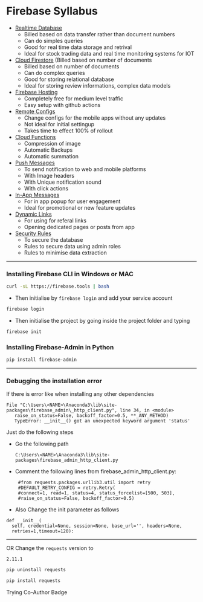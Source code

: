 # Firebase Syllabus

- [Realtime Database](https://github.com/katmakhan/firebase-course/tree/master/Firebase%20Realtime%20Database)
  - Billed based on data transfer rather than document numbers
  - Can do simples queries
  - Good for real time data storage and retrival
  - Ideal for stock trading data and real time monitoring systems for IOT
- [Cloud Firestore](https://github.com/katmakhan/firebase-course/tree/master/FIrebase%20Cloud%20Firestore) (Billed based on number of documents
  - Billed based on number of documents
  - Can do complex queries
  - Good for storing relational database
  - Ideal for storing review informations, complex data models
- [Firebase Hosting](https://github.com/katmakhan/firebase-course/tree/master/FIrebase%20Hosting)
  - Completely free for medium level traffic
  - Easy setup with github actions
- [Remote Configs](https://github.com/katmakhan/firebase-course/tree/master/Firebase%20Remote%20Config)
  - Change configs for the mobile apps without any updates
  - Not ideal for initial settingup
  - Takes time to effect 100% of rollout
- [Cloud Functions](https://github.com/katmakhan/firebase-course/tree/master/Firebase%20Cloud%20Function)
  - Compression of image
  - Automatic Backups
  - Automatic summation
- [Push Messages](https://github.com/katmakhan/firebase-course/tree/master/Firebase%20Push%20Notification)
  - To send notification to web and mobile platforms
  - With Image headers
  - With Unique notification sound
  - With click actions
- [In-App Messages](https://github.com/katmakhan/firebase-course/tree/master/Firebase%20In-APP%20Message)
  - For in app popup for user engagement
  - Ideal for promotional or new feature updates
- [Dynamic Links](https://github.com/katmakhan/firebase-course/tree/master/FIrebase%20Dynamic%20Links)
  - For using for referal links
  - Opening dedicated pages or posts from app
- [Security Rules](https://github.com/katmakhan/firebase-course/tree/master/Firebase%20Security%20Rules)
  - To secure the database
  - Rules to secure data using admin roles
  - Rules to minimise data extraction

 ---
 ### Installing Firebase CLI in Windows or MAC
 ```bash
 curl -sL https://firebase.tools | bash
 ```
- Then initialise by `firebase login` and add your service account
```bash
firebase login
```
- Then initialise the project by going inside the project folder and typing
```bash
firebase init
```


 ### Installing Firebase-Admin in Python

 ```bash
 pip install firebase-admin
 ```
 
 ---
 
 ### Debugging the installation error
 
 If there is error like when installing any other dependencies
 ```console
 File "C:\Users\<NAME>\Anaconda3\lib\site-packages\firebase_admin\_http_client.py", line 34, in <module>
    raise_on_status=False, backoff_factor=0.5, **_ANY_METHOD)
    TypeError: __init__() got an unexpected keyword argument 'status'
 ```
 
Just do the following steps
- Go the following path
  ```console
  C:\Users\<NAME>\Anaconda3\lib\site-packages\firebase_admin_http_client.py
  ```
- Comment the following lines from firebase_admin_http_client.py:
  ```console
   #from requests.packages.urllib3.util import retry
   #DEFAULT_RETRY_CONFIG = retry.Retry(
   #connect=1, read=1, status=4, status_forcelist=[500, 503],
   #raise_on_status=False, backoff_factor=0.5)
  ```
- Also Change the init parameter as follows
```console
def __init__(
  self, credential=None, session=None, base_url='', headers=None,
  retries=1,timeout=120):
```
---
OR
Change the `requests` version to 
```console
2.11.1
```

```bash
pip uninstall requests
```

```bash
pip install requests
```
Trying Co-Author Badge



